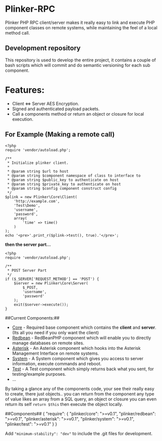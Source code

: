 **Plinker-RPC**
=========

Plinker PHP RPC client/server makes it really easy to link and execute PHP component classes on remote systems, while maintaining the feel of a local method call.

Development repository
----------------------

This repository is used to develop the entire project, it contains a couple of bash scripts which will commit and do semantic versioning for each sub component.


Features:
=========

 * Client <=> Server AES Encryption.
 * Signed and authenticated payload packets.
 * Call a components method or return an object or closure for local execution.

For Example (Making a remote call)
---------------------------

    <?php
    require 'vendor/autoload.php';

    /**
     * Initialize plinker client.
     *
     * @param string $url to host
     * @param string $component namespace of class to interface to
     * @param string $public_key to authenticate on host
     * @param string $private_key to authenticate on host
     * @param string $config component construct config
     */
    $plink = new Plinker\Core\Client(
        'http://example.com',
        'Test\Demo',
        'username',
        'password',
        array(
            'time' => time()
        )
    );
    echo '<pre>'.print_r($plink->test(), true).'</pre>';


**then the server part...**

    <?php
    require 'vendor/autoload.php';

    /**
     * POST Server Part
     */
    if ($_SERVER['REQUEST_METHOD'] == 'POST') {
        $server = new Plinker\Core\Server(
            $_POST,
            'username',
            'password'
        );
        exit($server->execute());
    }

##Current Components:##
* [Core](https://github.com/plinker-rpc/core) - Required base component which contains the **client** and **server**. (Its all you need if you only want the client)
* [Redbean](https://bitbucket.org/plinker/redbean) - RedBeanPHP component which will enable you to directly manage databases on remote sites.
* [Asterisk](https://bitbucket.org/plinker/asterisk) - An Asterisk component which hooks into the Asterisk Management Interface on remote systems.
* [System](https://bitbucket.org/plinker/system) - A System component which gives you access to server information, execute commands and reboot.
* [Test](https://bitbucket.org/plinker/test) - A Test component which simply returns back what you sent, for testing/example purposes.
* ...

By taking a glance any of the components code, your see their really easy to create, there just objects.. you can return from the component any type of value likes an array from a SQL query, an object or closure you can even return its self `return $this` then execute the object locally. 

##Components##
	{
		"require": {
			"plinker/core": ">=v0.1",
			"plinker/redbean": ">=v0.1",
			"plinker/asterisk": ">=v0.1",
			"plinker/system": ">=v0.1",
			"plinker/test": ">=v0.1"
		}
	}

Add `"minimum-stability": "dev"` to include the .git files for development.